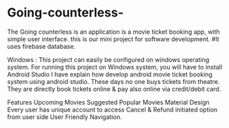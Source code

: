 # Going-counterless-
The Going counterless is an application is a movie ticket booking app, with simple user interface.
this is our mini project for software development.
#It uses firebase database.


Windows : This project can easily be configured on windows operating system. For running this project on Windows system, you will have to install Android Studio
I have explain how develop android movie ticket booking system using android studio. These days no one buys tickets from theatre. They are directly book tickets online & pay also online via credit/debit card.


Features
Upcoming Movies
Suggested Popular Movies
Material Design
Every user has unique account to access
Cancel & Refund initiated option from user side
User Friendly Navigation.
